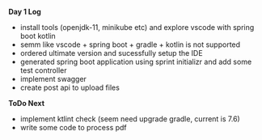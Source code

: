 **Day 1 Log**
- install tools (openjdk-11, minikube etc) and explore vscode with spring boot kotlin
- semm like vscode + spring boot + gradle + kotlin is not supported
- ordered ultimate version and sucessfully setup the IDE
- generated spring boot application using sprint initializr and add some test controller
- implement swagger
- create post api to upload files

**ToDo Next**
- implement ktlint check (seem need upgrade gradle, current is 7.6)
- write some code to process pdf